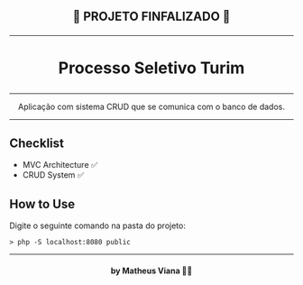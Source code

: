 <h2 align="center">

  🥇 PROJETO FINFALIZADO 🥇

</h2>

---

<h1 align="center">

  Processo Seletivo Turim

</h1>

---

<p align="center">Aplicação com sistema CRUD que se comunica com o banco de dados.</p>

---

## Checklist 

- MVC Architecture ✅ 
- CRUD System ✅

## How to Use

Digite o seguinte comando na pasta do projeto:

```
> php -S localhost:8080 public
```
---

<h4 align="center">

 by Matheus Viana 👨‍💻

</h4>
